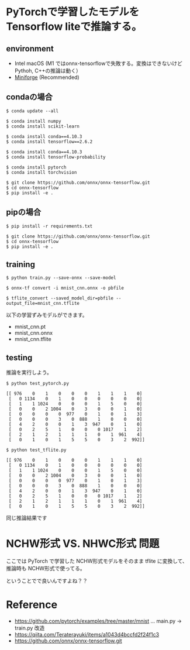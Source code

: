 # PyTorchで学習したモデルをTensorflow liteで推論する。

## environment

- Intel macOS (M1 ではonnx-tensorflowで失敗する。変換はできないけどPythoh, C++の推論は動く）
- [Miniforge](https://github.com/conda-forge/miniforge)  (Recommended)


## condaの場合

```
$ conda update --all

$ conda install numpy
$ conda install scikit-learn

$ conda install conda==4.10.3
$ conda install tensorflow==2.6.2

$ conda install conda==4.10.3
$ conda install tensorflow-probability

$ conda install pytorch
$ conda install torchvision

$ git clone https://github.com/onnx/onnx-tensorflow.git
$ cd onnx-tensorflow
$ pip install -e .
```

## pipの場合
```
$ pip install -r requirements.txt

$ git clone https://github.com/onnx/onnx-tensorflow.git
$ cd onnx-tensorflow
$ pip install -e .
```

## training


```
$ python train.py --save-onnx --save-model

$ onnx-tf convert -i mnist_cnn.onnx -o pbfile

$ tflite_convert --saved_model_dir=pbfile --output_file=mnist_cnn.tflite
```

以下の学習ずみモデルができます。

- mnist_cnn.pt
- mnist_cnn.onnx
- mnist_cnn.tflite

## testing

推論を実行しよう。

```
$ python test_pytorch.py

[[ 976    0    1    0    0    0    1    1    1    0]
 [   0 1134    0    1    0    0    0    0    0    0]
 [   1    1 1024    0    0    0    1    5    0    0]
 [   0    0    2 1004    0    3    0    0    1    0]
 [   0    0    0    0  977    0    1    0    1    3]
 [   0    0    0    3    0  888    1    0    0    0]
 [   4    2    0    0    1    3  947    0    1    0]
 [   0    2    5    1    0    0    0 1017    1    2]
 [   2    1    2    1    1    1    0    1  961    4]
 [   0    1    0    1    5    5    0    3    2  992]]
```

```
$ python test_tflite.py

[[ 976    0    1    0    0    0    1    1    1    0]
 [   0 1134    0    1    0    0    0    0    0    0]
 [   1    1 1024    0    0    0    1    5    0    0]
 [   0    0    2 1004    0    3    0    0    1    0]
 [   0    0    0    0  977    0    1    0    1    3]
 [   0    0    0    3    0  888    1    0    0    0]
 [   4    2    0    0    1    3  947    0    1    0]
 [   0    2    5    1    0    0    0 1017    1    2]
 [   2    1    2    1    1    1    0    1  961    4]
 [   0    1    0    1    5    5    0    3    2  992]]
```

同じ推論結果です

# NCHW形式 VS. NHWC形式 問題

ここでは PyTorch で学習した NCHW形式モデルをそのまま tflite に変換して、
推論時も NCHW形式で使ってる。

ということでで良いんですよね？？


# Reference

- https://github.com/pytorch/examples/tree/master/mnist ... main.py -> train.py 改造
- https://qiita.com/Teraterayuki/items/a1043d4bccfd2f24f1c3
- https://github.com/onnx/onnx-tensorflow.git
